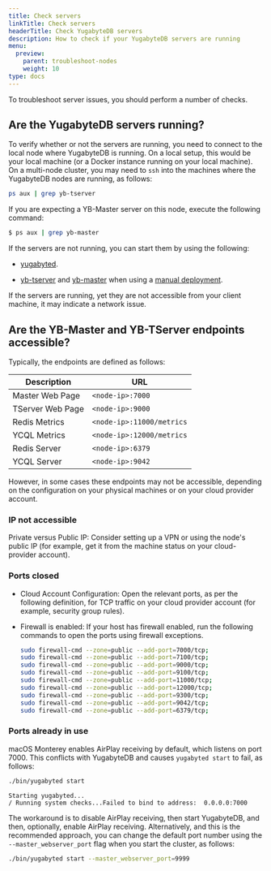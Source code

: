 ```yaml
---
title: Check servers
linkTitle: Check servers
headerTitle: Check YugabyteDB servers
description: How to check if your YugabyteDB servers are running
menu:
  preview:
    parent: troubleshoot-nodes
    weight: 10
type: docs
---
```


To troubleshoot server issues, you should perform a number of checks.

## Are the YugabyteDB servers running?

To verify whether or not the servers are running, you need to connect to the local node where YugabyteDB is running. On a local setup, this would be your local machine (or a Docker instance running on your local machine). On a multi-node cluster, you may need to `ssh` into the machines where the YugabyteDB nodes are running, as follows:

```sh
ps aux | grep yb-tserver
```

If you are expecting a YB-Master server on this node, execute the following command:

```sh
$ ps aux | grep yb-master
```

If the servers are not running, you can start them by using the following:

- [yugabyted](../../../reference/configuration/yugabyted/).

- [yb-tserver](../../../reference/configuration/yb-tserver/) and [yb-master](../../../reference/configuration/yb-master/) when using a [manual deployment](../../../deploy/manual-deployment/).

If the servers are running, yet they are not accessible from your client machine, it may indicate a network issue.

## Are the YB-Master and YB-TServer endpoints accessible?

Typically, the endpoints are defined as follows:

|      Description |                       URL |
|------------------|---------------------------|
| Master Web Page  | `<node-ip>:7000`          |
| TServer Web Page | `<node-ip>:9000`          |
| Redis Metrics    | `<node-ip>:11000/metrics` |
| YCQL Metrics      | `<node-ip>:12000/metrics` |
| Redis Server     | `<node-ip>:6379`          |
| YCQL Server       | `<node-ip>:9042`          |

However, in some cases these endpoints may not be accessible, depending on the configuration on your physical machines or on your cloud provider account.

### IP not accessible

Private versus Public IP: Consider setting up a VPN or using the node's public IP (for example, get it from the machine status on your cloud-provider account).

### Ports closed

- Cloud Account Configuration: Open the relevant ports, as per the following definition, for TCP traffic on your cloud provider account (for example, security group rules).

- Firewall is enabled: If your host has firewall enabled, run the following commands to open the ports using firewall exceptions.

  ```sh
  sudo firewall-cmd --zone=public --add-port=7000/tcp;
  sudo firewall-cmd --zone=public --add-port=7100/tcp;
  sudo firewall-cmd --zone=public --add-port=9000/tcp;
  sudo firewall-cmd --zone=public --add-port=9100/tcp;
  sudo firewall-cmd --zone=public --add-port=11000/tcp;
  sudo firewall-cmd --zone=public --add-port=12000/tcp;
  sudo firewall-cmd --zone=public --add-port=9300/tcp;
  sudo firewall-cmd --zone=public --add-port=9042/tcp;
  sudo firewall-cmd --zone=public --add-port=6379/tcp;
  ```

### Ports already in use

macOS Monterey enables AirPlay receiving by default, which listens on port 7000. This conflicts with YugabyteDB and causes `yugabyted start` to fail, as follows:

```sh
./bin/yugabyted start
```

```output
Starting yugabyted...
/ Running system checks...Failed to bind to address:  0.0.0.0:7000
```

The workaround is to disable AirPlay receiving, then start YugabyteDB, and then, optionally, enable AirPlay receiving. Alternatively, and this is the recommended approach, you can change the default port number using the `--master_webserver_port` flag when you start the cluster, as follows:

```sh
./bin/yugabyted start --master_webserver_port=9999
```
